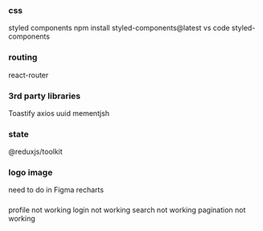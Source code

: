 ### css
styled components
npm install styled-components@latest
vs code styled-components


### routing
react-router

### 3rd party libraries
Toastify
axios
uuid
mementjsh

### state
@reduxjs/toolkit

### logo image
need to do in Figma
recharts

###
profile not working
login not working
search not working
pagination not working